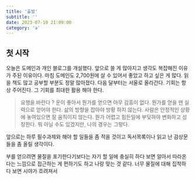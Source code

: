```yaml
---
title: '출발'
subtitle: ''
date: 2023-07-19 21:09:00
category: 'a'
---
```


## 첫 시작 

오늘은 도메인과 개인 블로그를 개설했다. 앞으로 쓸 게 많아지고 생각도 복잡해진 이유가 주된 이유이다. 마침 도메인도 2,700원에 살 수 있어서 좋았고 하고 싶은 게 많다. 읽을 책도 많고 공부할 부분도 정말 많아졌다. 다음 달부터는 서울로 올라간다. 기회는 항상 주어진다. 그 기회를 최대한 활용 해야 한다.

> 요행을 바란다 ? 운이 좋아서 뭔가를 얻으면 아무 감흥이 없다. 뭔가를 얻을 땐 실력으로 얻어야 한다. 삶의 방향을 잡아야 방황 하지 않는다.
사람은 안정적인 상황에 놓여있으면 잘 움직이지 않는다. 뭔가 어렵고 힘든일에 부딪혀야 변화하고 성장한다. 뭐 아닐 수도 있겠지만, 나의 경우는 그렇다.

앞으로는 하루 필수과제와 해야 할 일들을 좀 적을 것이고 독서목록이나 읽고 난 감상문들을 좀 올릴 생각이다.

부를 얻으려면 물질을 포기한다기보다는 자기 할 일에 충실히 하다 보면 알아서 따라온다는 느낌으로 접근하는 게 편하기도 하고 나랑 맞는 것 같다. 너무 물질에 대해 집착하다 보면 시야가 흐려져서
